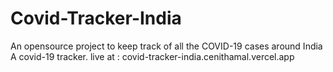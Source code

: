# Covid-Tracker-India
An opensource project to keep track of all the COVID-19 cases around India
A covid-19 tracker. live at : covid-tracker-india.cenithamal.vercel.app
